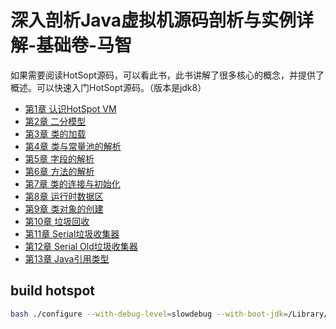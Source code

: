 # 深入剖析Java虚拟机源码剖析与实例详解-基础卷-马智

如果需要阅读HotSopt源码，可以看此书，此书讲解了很多核心的概念，并提供了概述。可以快速入门HotSopt源码。（版本是jdk8）

- [第1章 认识HotSpot VM](chapter-01.md)
- [第2章 二分模型](chapter-02.md)
- [第3章 类的加载](chapter-03.md)
- [第4章 类与常量池的解析](chapter-04.md)
- [第5章 字段的解析](chapter-05.md)
- [第6章 方法的解析](chapter-06.md)
- [第7章 类的连接与初始化](chapter-07.md)
- [第8章 运行时数据区](chapter-08.md)
- [第9章 类对象的创建](chapter-09.md)
- [第10章 垃圾回收](chapter-10.md)
- [第11章 Serial垃圾收集器](chapter-11.md)
- [第12章 Serial Old垃圾收集器](chapter-12.md)
- [第13章 Java引用类型](chapter-13.md)


## build hotspot

```sh
bash ./configure --with-debug-level=slowdebug --with-boot-jdk=/Library/Java/JavaVirtualMachines/jdk1.8.0_151.jdk/Contents/Home --enable-debug-symbols --with-xcode-path=/Applications/Xcode-12.5.1.app OBJCOPY=gobjcopy --with-freetype-include=/usr/local/Cellar/freetype/2.13.0_1/include/freetype2  --with-freetype-lib=/usr/local/Cellar/freetype/2.13.0_1/lib
```